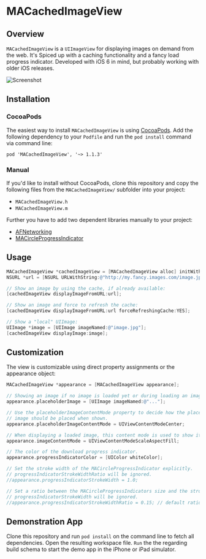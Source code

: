 # MACachedImageView
## Overview
`MACachedImageView` is a `UIImageView` for displaying images on demand from the web. It's Spiced up with a caching functionality and a fancy load progress indicator. Developed with iOS 6 in mind, but probably working with older iOS releases.

![Screenshot](https://raw.github.com/swissmanu/MACachedImageView/master/screenshot.png)

## Installation
### CocoaPods
The easiest way to install `MACachedImageView` is using [CocoaPods](http://cocoapods.org/). Add the following dependency to your `Podfile` and run the `pod install` command via command line:

	pod 'MACachedImageView', '~> 1.1.3'

### Manual
If you'd like to install without CocoaPods, clone this repository and copy the following files from the `MACachedImageView/` subfolder into your project:

* `MACachedImageView.h`
* `MACachedImageView.m`

Further you have to add two dependent libraries manually to your project:

* [AFNetworking](https://github.com/AFNetworking/AFNetworking)
* [MACircleProgressIndicator](https://github.com/swissmanu/MACircleProgressIndicator)

## Usage
```objective-c
MACachedImageView *cachedImageView = [MACachedImageView alloc] initWithFrame:CGRectMake(0,0,100,100)];
NSURL *url = [NSURL URLWithString:@"http://my.fancy.images.com/image.jpg"];

// Show an image by using the cache, if already available:
[cachedImageView displayImageFromURL:url];

// Show an image and force to refresh the cache:
[cachedImageView displayImageFromURL:url forceRefreshingCache:YES];

// Show a "local" UIImage:
UIImage *image = [UIImage imageNamed:@"image.jpg"];
[cachedImageView displayImage:image];

```

## Customization
The view is customizable using direct property assignments or the appearance object:

```objective-c
MACachedImageView *appearance = [MACachedImageView appearance];

// Showing an image if no image is loaded yet or during loading an image:
appearance.placeholderImage = [UIImage imageNamed:@"..."];

// Use the placeholderImageContentMode property to decide how the placeholder
// image should be placed when shown.
appearance.placeholderImageContentMode = UIViewContentModeCenter;

// When displaying a loaded image, this content mode is used to show it properly.
appearance.imageContentMode = UIViewContentModeScaleAspectFill;

// The color of the download progress indicator.
appearance.progressIndicatorColor = [UIColor whiteColor];

// Set the stroke width of the MACircleProgressIndicator explicitly.
// progressIndicatorStrokeWidthRatio will be ignored.
//appearance.progressIndicatorStrokeWidth = 1.0;

// Set a ratio between the MACircleProgressIndicators size and the stroke width.
// progressIndicatorStrokeWidth will be ignored.
//appearance.progressIndicatorStrokeWidthRatio = 0.15; // default ratio, just for information :)
```

## Demonstration App
Clone this repository and run `pod install` on the command line to fetch all dependencies. Open the resulting workspace file. `Run` the the regarding build schema to start the demo app in the iPhone or iPad simulator.
